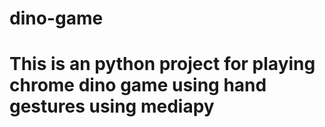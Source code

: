 # dino-game
# This is an python project for playing chrome dino game using hand gestures using mediapy


























